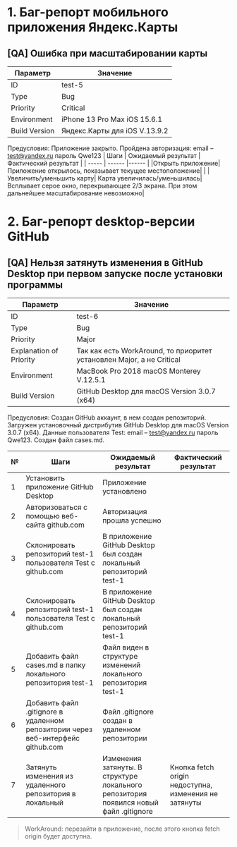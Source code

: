 # 1. Баг-репорт мобильного приложения Яндекс.Карты
## [QA] Ошибка при масштабировании карты

| Параметр | Значение |
| ----- | ------ |
|ID | test-5|
| Type | Bug|
| Priority | Critical|
| Environment | iPhone 13 Pro Max iOS 15.6.1|
| Build Version | Яндекс.Карты для iOS V.13.9.2|

Предусловия:
Приложение закрыто. Пройдена авторизация: email – test@yandex.ru пароль Qwe123
| Шаги | Ожидаемый результат | Фактический результат |
| ----- | ------ |------ |
|Открыть приложение| Приложение открылось, показывает текущее местоположение| |
|Увеличить/уменьшить карту| Карта увеличилась/уменьшилась| Всплывает серое окно, перекрывающее 2/3 экрана. При этом дальнейшее масштабирование невозможно|
# 2. Баг-репорт desktop-версии GitHub
## [QA] Нельзя затянуть изменения в GitHub Desktop при первом запуске после установки программы

| Параметр | Значение |
| ----- | ------ |
|ID | test-6|
| Type | Bug|
| Priority | Major|
| Explanation of Priority | Так как есть WorkAround, то приоритет установлен Major,  а не Critical|
| Environment | MacBook Pro 2018 macOS Monterey V.12.5.1|
| Build Version | GitHub Desktop для macOS Version 3.0.7 (x64)|

Предусловия:
Создан GitHub аккаунт, в нем создан репозиторий. Загружен установочный дистрибутив GitHub Desktop для macOS Version 3.0.7 (x64). Данные пользователя Test: email – test@yandex.ru пароль Qwe123. Создан файл cases.md.

| № | Шаги | Ожидаемый результат | Фактический результат |
| ----- | ----- | ------ |------ |
|1|Установить приложение GitHub Desktop| Приложение установлено| |
|2|Авторизоваться с помощью веб-сайта github.com| Авторизация прошла успешно| |
|3|Склонировать репозиторий test-1 пользователя Test с github.com|  В приложение GitHub Desktop был создан локальный репозиторий test-1 | |
|4|Склонировать репозиторий test-1 пользователя Test с github.com|  В приложение GitHub Desktop был создан локальный репозиторий test-1 | |
|5|Добавить файл cases.md в папку локального репозитория test-1|  Файл виден в структуре изменений локального репозитория test-1 | |
|6|Добавить файл .gitignore в удаленном репозитории через веб-интерфейс github.com|  Файл .gitignore создан в удаленном репозитории | |
7|Затянуть изменения из удаленного репозитория в локальный|  Изменения затянуты. В структуре локального репозитория появился новый файл .gitignore | Кнопка fetch origin недоступна, изменения не затянуты|

> WorkAround: перезайти в приложение, после этого кнопка fetch origin будет доступна.
